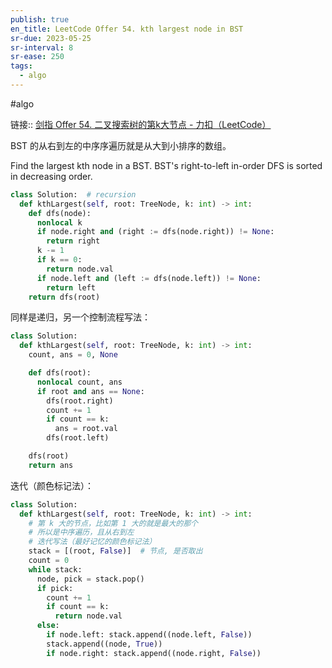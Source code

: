 ```yaml
---
publish: true
en_title: LeetCode Offer 54. kth largest node in BST
sr-due: 2023-05-25
sr-interval: 8
sr-ease: 250
tags:
  - algo
---
```



#algo

链接:: [剑指 Offer 54. 二叉搜索树的第k大节点 - 力扣（LeetCode）](https://leetcode.cn/problems/er-cha-sou-suo-shu-de-di-kda-jie-dian-lcof/)

BST 的从右到左的中序序遍历就是从大到小排序的数组。

Find the largest kth node in a BST. BST's right-to-left in-order DFS is sorted in decreasing order.

```python
class Solution:  # recursion
  def kthLargest(self, root: TreeNode, k: int) -> int:
    def dfs(node):
      nonlocal k
      if node.right and (right := dfs(node.right)) != None:
        return right
      k -= 1
      if k == 0:
        return node.val
      if node.left and (left := dfs(node.left)) != None:
        return left
    return dfs(root)
```

同样是递归，另一个控制流程写法：

```python
class Solution:
  def kthLargest(self, root: TreeNode, k: int) -> int:
    count, ans = 0, None

    def dfs(root):
      nonlocal count, ans
      if root and ans == None:
        dfs(root.right)
        count += 1
        if count == k:
          ans = root.val
        dfs(root.left)

    dfs(root)
    return ans
```

迭代（颜色标记法）：

```python
class Solution:
  def kthLargest(self, root: TreeNode, k: int) -> int:
    # 第 k 大的节点，比如第 1 大的就是最大的那个
    # 所以是中序遍历，且从右到左
    # 迭代写法（最好记忆的颜色标记法）
    stack = [(root, False)]  # 节点, 是否取出
    count = 0
    while stack:
      node, pick = stack.pop()
      if pick:
        count += 1
        if count == k:
          return node.val
      else:
        if node.left: stack.append((node.left, False))
        stack.append((node, True))
        if node.right: stack.append((node.right, False))
```